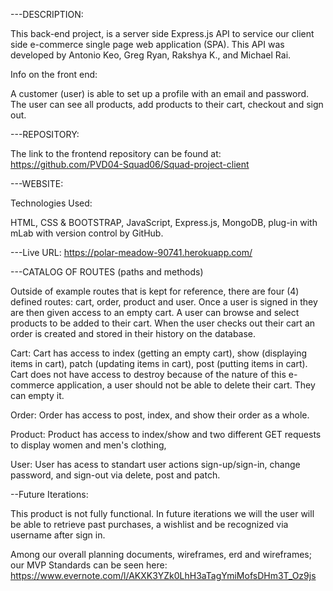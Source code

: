 
---DESCRIPTION:

This back-end project, is a server side Express.js API to service our client side e-commerce single page web application (SPA). This API was developed by Antonio Keo, Greg Ryan, Rakshya K., and Michael Rai.


Info on the front end:

A customer (user) is able to set up a profile with an email and password. The user can see all products, add products to their cart, checkout and sign out.

---REPOSITORY:

The link to the frontend repository can be found at:
https://github.com/PVD04-Squad06/Squad-project-client

---WEBSITE:

Technologies Used:

HTML, CSS & BOOTSTRAP, JavaScript, Express.js, MongoDB, plug-in with mLab with version control by GitHub.

---Live URL: https://polar-meadow-90741.herokuapp.com/

---CATALOG OF ROUTES (paths and methods)

Outside of example routes that is kept for reference, there are four (4) defined routes: cart, order, product and user. Once a user is signed in they are then given access to an empty cart. A user can browse and select products to be added to their cart. When the user checks out their cart an order is created and stored in their history on the database.

Cart: Cart has access to index (getting an empty cart), show (displaying items in cart), patch (updating items in cart), post (putting items in cart). Cart does not have access to destroy because of the nature of this e-commerce application, a user should not be able to delete their cart. They can empty it.

Order: Order has access to post, index, and show their order as a whole.

Product: Product has access to index/show and two different GET requests to display women and men's clothing,

User: User has acess to standart user actions sign-up/sign-in, change password, and sign-out via delete, post and patch.


--Future Iterations:

This product is not fully functional. In future iterations we will the user will be able to retrieve past purchases, a wishlist and be recognized via username after sign in.

Among our overall planning documents, wireframes, erd and wireframes; our MVP Standards can be seen here:
https://www.evernote.com/l/AKXK3YZk0LhH3aTagYmiMofsDHm3T_Oz9js
